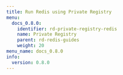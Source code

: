 ```yaml
---
title: Run Redis using Private Registry
menu:
  docs_0.8.0:
    identifier: rd-private-registry-redis
    name: Private Registry
    parent: rd-redis-guides
    weight: 20
menu_name: docs_0.8.0
info:
  version: 0.8.0
---
```


